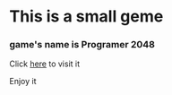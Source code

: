 # This is a small geme

### game's name is Programer 2048
Click [here](https://kingfish404.github.io/Programer-2048/) to visit it  

Enjoy it